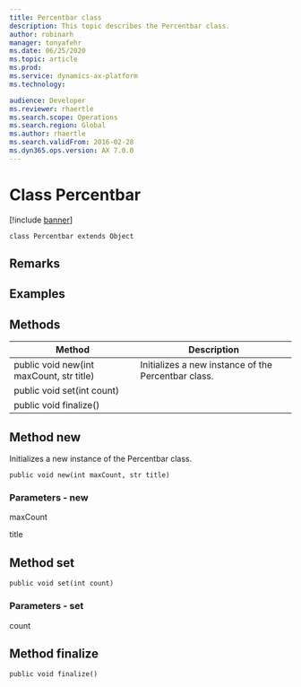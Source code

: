 ```yaml
---
title: Percentbar class
description: This topic describes the Percentbar class.
author: robinarh
manager: tonyafehr
ms.date: 06/25/2020
ms.topic: article
ms.prod: 
ms.service: dynamics-ax-platform
ms.technology: 

audience: Developer
ms.reviewer: rhaertle
ms.search.scope: Operations
ms.search.region: Global
ms.author: rhaertle
ms.search.validFrom: 2016-02-28
ms.dyn365.ops.version: AX 7.0.0
---
```


# Class Percentbar

[!include [banner](../includes/banner.md)]

```xpp
class Percentbar extends Object
```

## Remarks

## Examples

## Methods

| Method                                   | Description                                         |
|------------------------------------------|-----------------------------------------------------|
| public void new(int maxCount, str title) | Initializes a new instance of the Percentbar class. |
| public void set(int count)               |                                                     |
| public void finalize()                   |                                                     |

## Method new

Initializes a new instance of the Percentbar class.

```xpp
public void new(int maxCount, str title)
```

### Parameters - new

maxCount  

<!-- -->

title  

## Method set

```xpp
public void set(int count)
```

### Parameters - set

count  

## Method finalize

```xpp
public void finalize()
```

